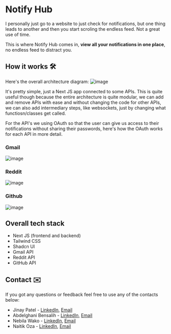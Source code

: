 # Notify Hub
I personally just go to a website to just check for notifications, but one thing leads to another and then you start scroling the endless feed. Not a great use of time.

This is where Notify Hub comes in, **view all your notifications in one place**, no endless feed to distract you.

## How it works 🛠️
Here's the overall architecture diagram:
![image](https://github.com/user-attachments/assets/6e5ab2b2-2083-4153-8579-36a556cc502b)

It's pretty simple, just a Next JS app connected to some APIs. This is quite useful though because the entire architecture is quite modular, we can add and remove APIs with ease and without changing the code for other APIs, we can also add intermediary steps, like websockets, just by changing what functiosn/classes get called.

For the API's we using OAuth so that the user can give us access to their notifications without sharing their passwords, here's how the OAuth works for each API in more detail.
### Gmail
![image](https://github.com/user-attachments/assets/9f9d55ec-4a7e-408b-b1b1-ac29f0a4d0e3)
### Reddit
![image](https://github.com/user-attachments/assets/8c63e56d-1a29-49a8-9e75-c1e34801e5ba)
### Github
![image](https://github.com/user-attachments/assets/acd4cfc2-c2ba-4732-8f12-95c28b2a5fb3)

## Overall tech stack
- Next JS (frontend and backend)
- Tailwind CSS
- Shadcn UI
- Gmail API
- Reddit API
- GitHub API

## Contact ✉️
If you got any questions or feedback feel free to use any of the contacts below:
- Jinay Patel - [LinkedIn](https://www.linkedin.com/in/jinay-patel-6369002b4/), [Email](mailto:jinayunity22@gmail.com)
- Abdelghani Bensalih - [LinkedIn](https://www.linkedin.com/in/abdelghani-bensalih-469155219), [Email](mailto:abdelghaniben40@gmail.com)
- Nebila Wako - [LinkedIn](https://www.linkedin.com/in/nebila-wako-b61632289/), [Email](mailto:nebil7keb@gmail.com)
- Naitik Oza - [LinkedIn](https://www.linkedin.com/in/naitikoza/), [Email](mailto:oza.naitik27@gmail.com)
